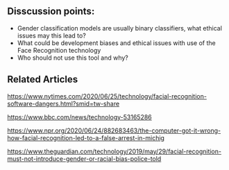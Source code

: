 ## Disscussion points:

- Gender classification models are usually binary classifiers, what ethical issues may this lead to?
- What could be development biases and ethical issues with use of the Face Recognition technology
- Who should not use this tool and why?

## Related Articles

https://www.nytimes.com/2020/06/25/technology/facial-recognition-software-dangers.html?smid=tw-share


https://www.bbc.com/news/technology-53165286


https://www.npr.org/2020/06/24/882683463/the-computer-got-it-wrong-how-facial-recognition-led-to-a-false-arrest-in-michig


https://www.theguardian.com/technology/2019/may/29/facial-recognition-must-not-introduce-gender-or-racial-bias-police-told
